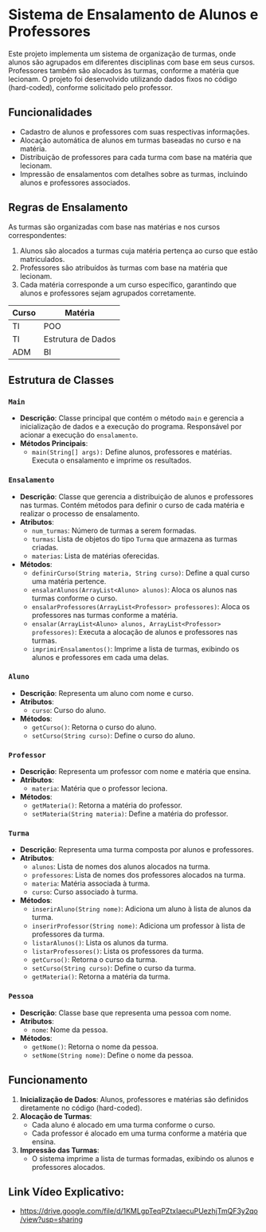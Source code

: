 # Sistema de Ensalamento de Alunos e Professores

Este projeto implementa um sistema de organização de turmas, onde alunos são agrupados em diferentes disciplinas com base em seus cursos. Professores também são alocados às turmas, conforme a matéria que lecionam.
O projeto foi desenvolvido utilizando dados fixos no código (hard-coded), conforme solicitado pelo professor.

## Funcionalidades

- Cadastro de alunos e professores com suas respectivas informações.
- Alocação automática de alunos em turmas baseadas no curso e na matéria.
- Distribuição de professores para cada turma com base na matéria que lecionam.
- Impressão de ensalamentos com detalhes sobre as turmas, incluindo alunos e professores associados.

## Regras de Ensalamento

As turmas são organizadas com base nas matérias e nos cursos correspondentes:
1. Alunos são alocados a turmas cuja matéria pertença ao curso que estão matriculados.
2. Professores são atribuídos às turmas com base na matéria que lecionam.
3. Cada matéria corresponde a um curso específico, garantindo que alunos e professores sejam agrupados corretamente.

| Curso             | Matéria           |
|-------------------|-------------------|
|TI                 |POO                |
|TI                 |Estrutura de Dados |
|ADM                |BI                 |

## Estrutura de Classes

### `Main`
- **Descrição**: Classe principal que contém o método `main` e gerencia a inicialização de dados e a execução do programa. Responsável por acionar a execução do `ensalamento`.
- **Métodos Principais**:
  - `main(String[] args):` Define alunos, professores e matérias. Executa o ensalamento e imprime os resultados.

### `Ensalamento`
- **Descrição**: Classe que gerencia a distribuição de alunos e professores nas turmas. Contém métodos para definir o curso de cada matéria e realizar o processo de ensalamento.
- **Atributos**:
  - `num_turmas`: Número de turmas a serem formadas.
  - `turmas`: Lista de objetos do tipo `Turma` que armazena as turmas criadas.
  - `materias`: Lista de matérias oferecidas.
- **Métodos**:
  - `definirCurso(String materia, String curso)`: Define a qual curso uma matéria pertence.
  - `ensalarAlunos(ArrayList<Aluno> alunos)`: Aloca os alunos nas turmas conforme o curso.
  - `ensalarProfessores(ArrayList<Professor> professores)`: Aloca os professores nas turmas conforme a matéria.
  - `ensalar(ArrayList<Aluno> alunos, ArrayList<Professor> professores)`: Executa a alocação de alunos e professores nas turmas.
  - `imprimirEnsalamentos()`: Imprime a lista de turmas, exibindo os alunos e professores em cada uma delas.

### `Aluno`
- **Descrição**: Representa um aluno com nome e curso.
- **Atributos**:
  - `curso`: Curso do aluno.
- **Métodos**:
  - `getCurso()`: Retorna o curso do aluno.
  - `setCurso(String curso)`: Define o curso do aluno.

### `Professor`
- **Descrição**: Representa um professor com nome e matéria que ensina.
- **Atributos**:
  - `materia`: Matéria que o professor leciona.
- **Métodos**:
  - `getMateria()`: Retorna a matéria do professor.
  - `setMateria(String materia)`: Define a matéria do professor.

### `Turma`
- **Descrição**: Representa uma turma composta por alunos e professores.
- **Atributos**:
  - `alunos`: Lista de nomes dos alunos alocados na turma.
  - `professores`: Lista de nomes dos professores alocados na turma.
  - `materia`: Matéria associada à turma.
  - `curso`: Curso associado à turma.
- **Métodos**:
  - `inserirAluno(String nome)`: Adiciona um aluno à lista de alunos da turma.
  - `inserirProfessor(String nome)`: Adiciona um professor à lista de professores da turma.
  - `listarAlunos()`: Lista os alunos da turma.
  - `listarProfessores()`: Lista os professores da turma.
  - `getCurso()`: Retorna o curso da turma.
  - `setCurso(String curso)`: Define o curso da turma.
  - `getMateria()`: Retorna a matéria da turma.

### `Pessoa`
- **Descrição**: Classe base que representa uma pessoa com nome.
- **Atributos**:
  - `nome`: Nome da pessoa.
- **Métodos**:
  - `getNome()`: Retorna o nome da pessoa.
  - `setNome(String nome)`: Define o nome da pessoa.

## Funcionamento

1. **Inicialização de Dados**: Alunos, professores e matérias são definidos diretamente no código (hard-coded).
2. **Alocação de Turmas**:
   - Cada aluno é alocado em uma turma conforme o curso.
   - Cada professor é alocado em uma turma conforme a matéria que ensina.
3. **Impressão das Turmas**:
   - O sistema imprime a lista de turmas formadas, exibindo os alunos e professores alocados.

## Link Vídeo Explicativo:
- https://drive.google.com/file/d/1KMLgpTeqPZtxIaecuPUezhjTmQF3y2qo/view?usp=sharing 
